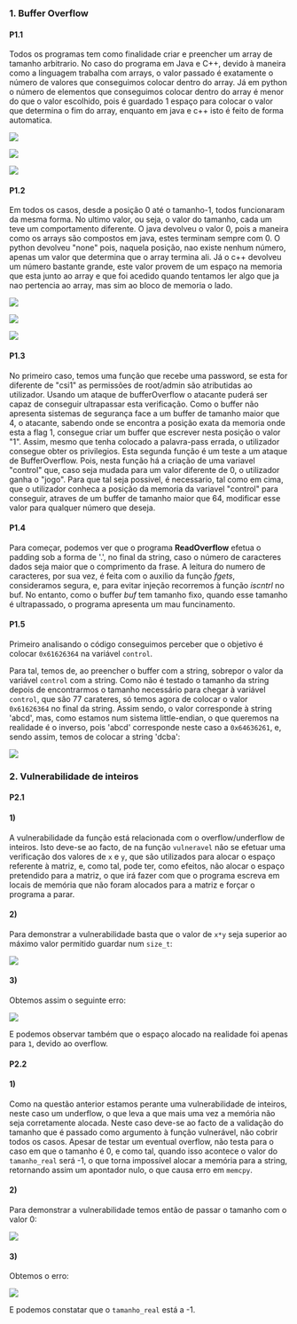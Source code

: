 
### 1. Buffer Overflow

#### P1.1

  Todos os programas tem como finalidade criar e preencher um array de tamanho arbitrario.
  No caso do programa em Java e C++, devido à maneira como a linguagem trabalha com arrays, o valor passado é
exatamente o número de valores que conseguimos colocar dentro do array.
Já em python o número de elementos que
conseguimos colocar dentro do array é menor do que o valor escolhido, pois é guardado 1 espaço para colocar o
valor que determina o fim do array, enquanto em java e c++ isto é feito de forma automatica.

![](./imagens_p1.1_p1.2/java.png)

![](./imagens_p1.1_p1.2/python.png)

![](./imagens_p1.1_p1.2/cpp.png)

#### P1.2

  Em todos os casos, desde a posição 0 até o tamanho-1, todos funcionaram da mesma forma. No ultimo valor, ou seja, o valor do tamanho, cada um teve um comportamento diferente.
  O java devolveu o valor 0, pois a maneira como os arrays são compostos em java, estes terminam sempre com 0.
  O python devolveu "none" pois, naquela posição, nao existe nenhum número, apenas um valor que determina que o array termina ali.
  Já o c++ devolveu um número bastante grande, este valor provem de um espaço na memoria que esta junto ao array e que foi acedido quando tentamos ler algo que ja nao pertencia ao array, mas sim ao bloco de memoria o lado.

![](./imagens_p1.1_p1.2/java2.png)

![](./imagens_p1.1_p1.2/py2.png)

![](./imagens_p1.1_p1.2/cpp2.png)

#### P1.3

 No primeiro caso, temos uma função que recebe uma password, se esta for diferente de "csi1" as permissões de root/admin são atributidas ao utilizador.
  Usando um ataque de bufferOverflow o atacante puderá ser capaz de conseguir ultrapassar esta verificação. Como o buffer não apresenta sistemas de segurança face a um buffer de tamanho maior que 4, o atacante, sabendo onde se encontra a posição exata da memoria onde esta a flag 1, consegue criar um buffer que escrever nesta posição o valor "1". Assim, mesmo que tenha colocado a palavra-pass errada, o utilizador consegue obter os privilegios.
  Esta segunda função é um teste a um ataque de BufferOverflow. Pois, nesta função há a criação de uma variavel "control" que, caso seja mudada para um valor diferente de 0, o utilizador ganha o "jogo".
  Para que tal seja possivel, é necessario, tal como em cima, que o utilizador conheca a posição da memoria da variavel "control" para conseguir, atraves de um buffer de tamanho maior que 64, modificar esse valor para qualquer número que deseja.
 

#### P1.4
Para começar, podemos ver que o programa **ReadOverflow** efetua o padding sob a forma de '.', no final da string, caso o número de caracteres dados seja maior que o comprimento da frase.
A leitura do numero de caracteres, por sua vez, é feita com o auxilio da função *fgets*, consideramos segura, e, para evitar injeção recorremos à função *iscntrl* no buf.
No entanto, como o buffer *buf* tem tamanho fixo, quando esse tamanho é ultrapassado, o programa apresenta um mau funcinamento.


#### P1.5

Primeiro analisando o código conseguimos perceber que o objetivo é colocar `0x61626364` na variável `control`.

Para tal, temos de, ao preencher o buffer com a string, sobrepor o valor da variável `control` com a string.
Como não é testado o tamanho da string depois de encontrarmos o tamanho necessário para chegar à variável `control`, que são 77 carateres, só temos agora de colocar o valor `0x61626364` no final da string.
Assim sendo, o valor corresponde à string 'abcd', mas, como estamos num sistema little-endian, o que queremos na realidade é o inverso, pois 'abcd' corresponde neste caso a `0x64636261`, e, sendo assim, temos de colocar a string 'dcba':

![](./imagens_p1.5/p1.5.JPG)

### 2. Vulnerabilidade de inteiros

#### P2.1

#### 1)

A vulnerabilidade da função está relacionada com o overflow/underflow de inteiros.
Isto deve-se ao facto, de na função `vulneravel` não se efetuar uma verificação dos valores de `x` e `y`, que são utilizados para alocar o espaço referente à matriz, e, como tal, pode ter, como efeitos, não alocar o espaço pretendido para a matriz, o que irá fazer com que o programa escreva em locais de memória que não foram alocados para a matriz e forçar o programa a parar.

#### 2)
Para demonstrar a vulnerabilidade basta que o valor de `x*y` seja superior ao máximo valor permitido guardar num `size_t`:

![](./imagens_p2.1/p2.1-1.JPG)

#### 3)
Obtemos assim o seguinte erro:

![](./imagens_p2.1/p2.1-2.JPG)

E podemos observar também que o espaço alocado na realidade foi apenas para `1`, devido ao overflow.


#### P2.2

#### 1)
Como na questão anterior estamos perante uma vulnerabilidade de inteiros, neste caso um underflow, o que leva a que mais uma vez a memória não seja corretamente alocada.
Neste caso deve-se ao facto de a validação do tamanho que é passado como argumento à função vulnerável, não cobrir todos os casos. Apesar de testar um eventual overflow, não testa para o caso em que o tamanho é 0, e como tal, quando isso acontece o valor do `tamanho_real` será -1, o que torna impossível alocar a memória para a string, retornando assim um apontador nulo, o que causa erro em `memcpy`.

#### 2)
Para demonstrar a vulnerabilidade temos então de passar o tamanho com o valor 0:

![](./imagens_p2.1/p2.1-3.JPG)

#### 3)
Obtemos o erro:

![](./imagens_p2.1/p2.1-4.JPG)

E podemos constatar que o `tamanho_real` está a -1.